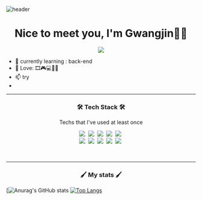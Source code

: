 ![header](https://capsule-render.vercel.app/api?type=waving&color=fab005&height=300&section=header&text=WELCOME!!&fontSize=90&animation=fadeIn&fontAlignY=38)

<h1 align=center>	
 Nice to meet you, I'm Gwangjin🙋‍♂️
</h1>

<div align=center>	
<a href="https://velog.io/@rhrhkdwls24"><img src="https://img.shields.io/badge/Velog-3DDC84?style=flat-square&logo=Blogger&logoColor=white"/></a>
</div>

- 🌱 currently learning : back-end
- 💞️ Love: 🎞🎮💻🙋‍♂️
- 📫 try
- 
------

<h3 align="center">🛠 Tech Stack 🛠</h3>

<p align="center"> Techs that I've used at least once </p>

<p align="center">
  <img src="https://img.shields.io/badge/Python-3766AB?style=flat-square&logo=Python&logoColor=white"/></a>&nbsp 
  <img src="https://img.shields.io/badge/Java-007396?style=flat-square&logo=Java&logoColor=white"/></a>&nbsp 
  <img src="https://img.shields.io/badge/C++-00599C?style=flat-square&logo=C%2B%2B&logoColor=white"/></a>&nbsp  
  <img src="https://img.shields.io/badge/Javascript-F7DF1E?style=flat-square&logo=javascript&logoColor=black"/></a>&nbsp 
  <img src="https://img.shields.io/badge/css3-1572B6?style=flat-square&logo=css3&logoColor=white"/></a>&nbsp 
  <br>
  <img src="https://img.shields.io/badge/Spring-6DB33F?style=flat-square&logo=Spring&logoColor=white"/></a>&nbsp 
  <img src="https://img.shields.io/badge/Mysql-E6B91E?style=flat-square&logo=MySql&logoColor=black"/></a>&nbsp 
  <img src="https://img.shields.io/badge/aws-333664?style=flat-square&logo=amazon-aws&logoColor=white"/></a>&nbsp 
  <img src="https://img.shields.io/badge/MongoDB-47A248?style=flat-square&logo=mongodb&logoColor=white"/></a>&nbsp 
  <img src="https://img.shields.io/badge/HTML5-E34F26?style=flat-square&logo=html5&logoColor=white"/></a>&nbsp
</p>

<br>


----------
<h3 align="center">🖌 My stats 🖌</h3>

 
[![Anurag's GitHub stats](https://github-readme-stats.vercel.app/api?username=jin2424&show_icons=true&theme=great-gatsby)    [![Top Langs](https://github-readme-stats.vercel.app/api/top-langs/?username=jin2424&layout=compact)](https://github.com/jin2424/github-readme-stats)
 


